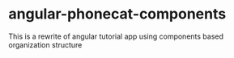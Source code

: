 angular-phonecat-components
===========================

This is a rewrite of angular tutorial app using components based organization structure
